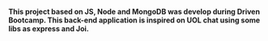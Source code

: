 **This project based on JS, Node and MongoDB was develop during Driven Bootcamp. This back-end application is inspired on UOL chat using some libs as express and Joi.**